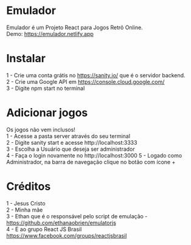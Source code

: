 # Emulador

Emulador é um Projeto React para Jogos Retrô Online.<br>
Demo: https://emulador.netlify.app

# Instalar
1 - Crie uma conta grátis no https://sanity.io/ que é o servidor backend.<br>
2 - Crie uma Google API em https://console.cloud.google.com/<br>
3 - Digite npm start no terminal

# Adicionar jogos

Os jogos não vem inclusos!<br>
1 - Acesse a pasta server através do seu terminal<br>
2 - Digite sanity start e acesse http://localhost:3333<br>
3 - Escolha a Usuário que deseja ser administrador<br>
4 - Faça o login novamente no http://localhost:3000
5 - Logado como Administrador, na barra de navegação clique no botão com ícone +

# Créditos

1 - Jesus Cristo<br>
2 - Minha mãe<br>
3 - Ethan que é o responsável pelo script de emulação - https://github.com/ethanaobrien/emulatorjs<br>
4 - E ao grupo React JS Brasil https://www.facebook.com/groups/reactjsbrasil
